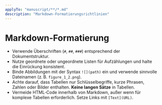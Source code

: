 ```yaml
---
applyTo: "manuscript/**/*.md"
description: "Markdown‑Formatierungsrichtlinien"
---
```


# Markdown‑Formatierung

* Verwende Überschriften (`#`, `##`, `###`) entsprechend der Dokumentstruktur.
* Nutze geordnete oder ungeordnete Listen für Aufzählungen und halte die Einrückung konsistent.
* Binde Abbildungen mit der Syntax `![](path)` ein und verwende sinnvolle Dateinamen (z. B. `figure_1_2.png`).
* Achte darauf, dass Tabellen nur Schlüsselbegriffe, kurze Phrasen, Zahlen oder Bilder enthalten. **Keine langen Sätze** in Tabellen.
* Vermeide HTML‑Code innerhalb von Markdown, außer wenn für komplexe Tabellen erforderlich. Setze Links mit `[Text](URL)`.
